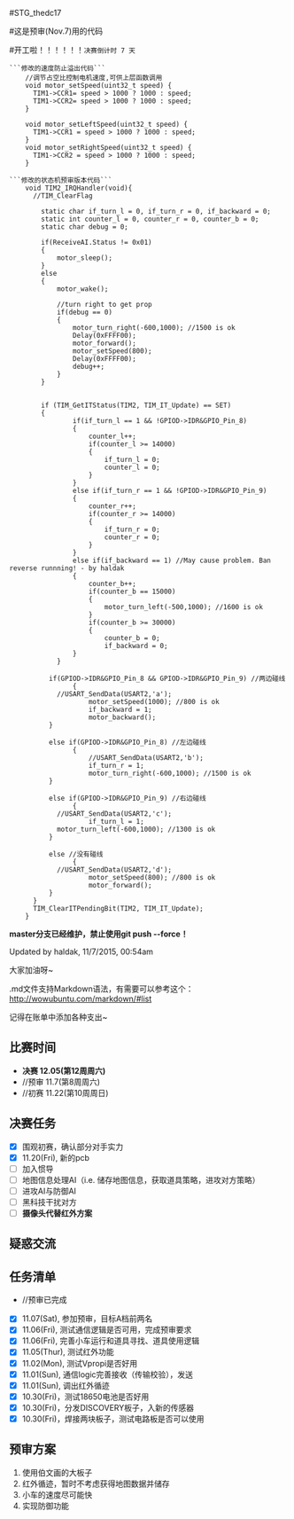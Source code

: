 ﻿#STG_thedc17

#这是预审(Nov.7)用的代码

#开工啦！！！！！！```决赛倒计时 7 天```

<pre><code>```修改的速度防止溢出代码```
    //调节占空比控制电机速度,可供上层函数调用
    void motor_setSpeed(uint32_t speed) {
      TIM1->CCR1= speed > 1000 ? 1000 : speed;
      TIM1->CCR2= speed > 1000 ? 1000 : speed;
    }
    
    void motor_setLeftSpeed(uint32_t speed) {
      TIM1->CCR1 = speed > 1000 ? 1000 : speed;
    }
    void motor_setRightSpeed(uint32_t speed) {
      TIM1->CCR2 = speed > 1000 ? 1000 : speed;
    }
</code></pre>

<pre><code>```修改的状态机预审版本代码```
    void TIM2_IRQHandler(void){
      //TIM_ClearFlag
        
    	static char if_turn_l = 0, if_turn_r = 0, if_backward = 0;
    	static int counter_l = 0, counter_r = 0, counter_b = 0;
    	static char debug = 0;
    	
    	if(ReceiveAI.Status != 0x01)
    	{
    		motor_sleep();
    	}
    	else
    	{
    		motor_wake();
    		
    		//turn right to get prop
    		if(debug == 0)
    		{
    			motor_turn_right(-600,1000); //1500 is ok
    			Delay(0xFFFF00);
    			motor_forward();
    			motor_setSpeed(800);
    			Delay(0xFFFF00);
    			debug++;
    		}
    	}
    
    	
    	if (TIM_GetITStatus(TIM2, TIM_IT_Update) == SET)
    	{
    			if(if_turn_l == 1 && !GPIOD->IDR&GPIO_Pin_8)
    			{
    				counter_l++;
    				if(counter_l >= 14000)
    				{
    					if_turn_l = 0;
    					counter_l = 0;
    				}
    			}
    			else if(if_turn_r == 1 && !GPIOD->IDR&GPIO_Pin_9)
    			{
    				counter_r++;
    				if(counter_r >= 14000)
    				{
    					if_turn_r = 0;
    					counter_r = 0;
    				}
    			}
    			else if(if_backward == 1) //May cause problem. Ban reverse runnning! - by haldak
    			{
    				counter_b++;
    				if(counter_b == 15000)
    				{
    					motor_turn_left(-500,1000); //1600 is ok
    				}
    				if(counter_b >= 30000)
    				{
    					counter_b = 0;
    					if_backward = 0;
    		  	}
    	  	}
    		
          if(GPIOD->IDR&GPIO_Pin_8 && GPIOD->IDR&GPIO_Pin_9) //两边碰线
    			{
            //USART_SendData(USART2,'a');
    				motor_setSpeed(1000); //800 is ok
    				if_backward = 1;
    				motor_backward();
          }
            
          else if(GPIOD->IDR&GPIO_Pin_8) //左边碰线
    			{ 
     				//USART_SendData(USART2,'b');
    				if_turn_r = 1;
    				motor_turn_right(-600,1000); //1500 is ok
          }
       
          else if(GPIOD->IDR&GPIO_Pin_9) //右边碰线
    			{ 
            //USART_SendData(USART2,'c');
    				if_turn_l = 1;
            motor_turn_left(-600,1000); //1300 is ok
          }
            
          else //没有碰线
    			{ 
            //USART_SendData(USART2,'d');
    				motor_setSpeed(800); //800 is ok
    				motor_forward();
          }
      }
      TIM_ClearITPendingBit(TIM2, TIM_IT_Update);
    }
</code></pre>

**master分支已经维护，禁止使用git push --force！**

Updated by haldak, 11/7/2015, 00:54am

大家加油呀~

.md文件支持Markdown语法，有需要可以参考这个：http://wowubuntu.com/markdown/#list

记得在账单中添加各种支出~

## 比赛时间
- **决赛 12.05(第12周周六)**
- //预审 11.7(第8周周六)
- //初赛 11.22(第10周周日)

## 决赛任务
- [x] 围观初赛，确认部分对手实力
- [x] 11.20(Fri), 新的pcb
- [ ] 加入惯导
- [ ] 地图信息处理AI（i.e. 储存地图信息，获取道具策略，进攻对方策略）
- [ ] 进攻AI与防御AI
- [ ] 黑科技干扰对方
- [ ] **摄像头代替红外方案**

## 疑惑交流

## 任务清单
- //预审已完成
- [x] 11.07(Sat), 参加预审，目标A档前两名
- [x] 11.06(Fri), 测试通信逻辑是否可用，完成预审要求
- [x] 11.06(Fri), 完善小车运行和道具寻找、道具使用逻辑
- [x] 11.05(Thur), 测试红外功能
- [x] 11.02(Mon), 测试Vpropi是否好用
- [x] 11.01(Sun), 通信logic完善接收（传输校验），发送
- [x] 11.01(Sun), 调出红外循迹
- [x] 10.30(Fri)，测试18650电池是否好用
- [x] 10.30(Fri)，分发DISCOVERY板子，入新的传感器
- [x] 10.30(Fri)，焊接两块板子，测试电路板是否可以使用

## 预审方案
1. 使用伯文画的大板子
2. 红外循迹，暂时不考虑获得地图数据并储存
3. 小车的速度尽可能快
4. 实现防御功能
